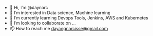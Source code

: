 - 👋 Hi, I’m @daynarc
- 👀 I’m interested in Data science, Machine learning
- 🌱 I’m currently learning Devops Tools, Jenkins, AWS and Kubernetes
- 💞️ I’m looking to collaborate on ...
- 📫 How to reach me dayangnarcisse@gmail.com

<!---
daynarc/daynarc is a ✨ special ✨ repository because its `README.md` (this file) appears on your GitHub profile.
You can click the Preview link to take a look at your changes.
--->
